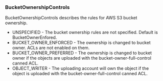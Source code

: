 ### BucketOwnershipControls
BucketOwnershipControls describes the rules for AWS S3 bucket ownership.

- UNSPECIFIED - The bucket ownership rules are not specified. Default is BucketOwnerEnfored.
- BUCKET_OWNER_ENFORCED - The ownership is changed to bucket owner. ACLs are not enabled on them.
- BUCKET_OWNER_PREFERRED - The ownership is changed to bucket owner if the objects are uploaded with the bucket-owner-full-control canned ACL.
- OBJECT_WRITER - The uploading account will own the object if the object is uploaded with the bucket-owner-full-control canned ACL.
